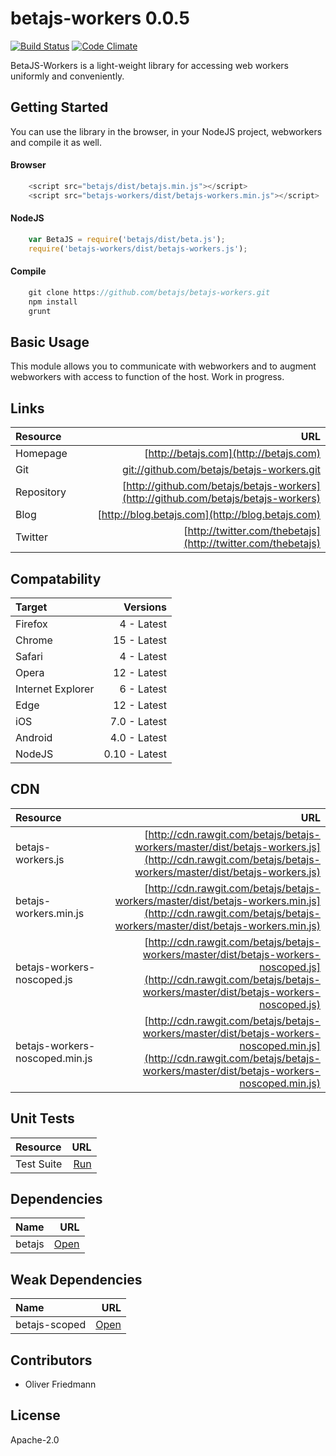 # betajs-workers 0.0.5
[![Build Status](https://api.travis-ci.org/betajs/betajs-workers.svg?branch=master)](https://travis-ci.org/betajs/betajs-workers)
[![Code Climate](https://codeclimate.com/github/betajs/betajs-workers/badges/gpa.svg)](https://codeclimate.com/github/betajs/betajs-workers)


BetaJS-Workers is a light-weight library for accessing web workers uniformly and conveniently.



## Getting Started


You can use the library in the browser, in your NodeJS project, webworkers and compile it as well.

#### Browser

```javascript
	<script src="betajs/dist/betajs.min.js"></script>
	<script src="betajs-workers/dist/betajs-workers.min.js"></script>
``` 

#### NodeJS

```javascript
	var BetaJS = require('betajs/dist/beta.js');
	require('betajs-workers/dist/betajs-workers.js');
```

#### Compile

```javascript
	git clone https://github.com/betajs/betajs-workers.git
	npm install
	grunt
```



## Basic Usage


This module allows you to communicate with webworkers and to augment webworkers with access to function of the host. Work in progress.


## Links
| Resource   | URL |
| :--------- | --: |
| Homepage   | [http://betajs.com](http://betajs.com) |
| Git        | [git://github.com/betajs/betajs-workers.git](git://github.com/betajs/betajs-workers.git) |
| Repository | [http://github.com/betajs/betajs-workers](http://github.com/betajs/betajs-workers) |
| Blog       | [http://blog.betajs.com](http://blog.betajs.com) | 
| Twitter    | [http://twitter.com/thebetajs](http://twitter.com/thebetajs) | 



## Compatability
| Target | Versions |
| :----- | -------: |
| Firefox | 4 - Latest |
| Chrome | 15 - Latest |
| Safari | 4 - Latest |
| Opera | 12 - Latest |
| Internet Explorer | 6 - Latest |
| Edge | 12 - Latest |
| iOS | 7.0 - Latest |
| Android | 4.0 - Latest |
| NodeJS | 0.10 - Latest |


## CDN
| Resource | URL |
| :----- | -------: |
| betajs-workers.js | [http://cdn.rawgit.com/betajs/betajs-workers/master/dist/betajs-workers.js](http://cdn.rawgit.com/betajs/betajs-workers/master/dist/betajs-workers.js) |
| betajs-workers.min.js | [http://cdn.rawgit.com/betajs/betajs-workers/master/dist/betajs-workers.min.js](http://cdn.rawgit.com/betajs/betajs-workers/master/dist/betajs-workers.min.js) |
| betajs-workers-noscoped.js | [http://cdn.rawgit.com/betajs/betajs-workers/master/dist/betajs-workers-noscoped.js](http://cdn.rawgit.com/betajs/betajs-workers/master/dist/betajs-workers-noscoped.js) |
| betajs-workers-noscoped.min.js | [http://cdn.rawgit.com/betajs/betajs-workers/master/dist/betajs-workers-noscoped.min.js](http://cdn.rawgit.com/betajs/betajs-workers/master/dist/betajs-workers-noscoped.min.js) |


## Unit Tests
| Resource | URL |
| :----- | -------: |
| Test Suite | [Run](http://rawgit.com/betajs/betajs-workers/master/tests/tests.html) |


## Dependencies
| Name | URL |
| :----- | -------: |
| betajs | [Open](https://github.com/betajs/betajs) |


## Weak Dependencies
| Name | URL |
| :----- | -------: |
| betajs-scoped | [Open](https://github.com/betajs/betajs-scoped) |


## Contributors

- Oliver Friedmann


## License

Apache-2.0


